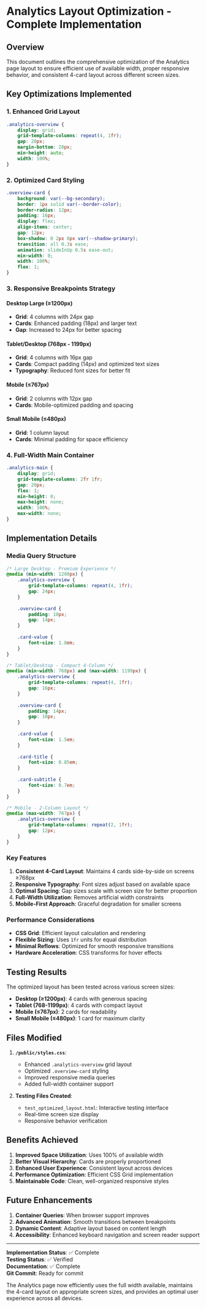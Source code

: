 # Analytics Layout Optimization - Complete Implementation

## Overview
This document outlines the comprehensive optimization of the Analytics page layout to ensure efficient use of available width, proper responsive behavior, and consistent 4-card layout across different screen sizes.

## Key Optimizations Implemented

### 1. Enhanced Grid Layout
```css
.analytics-overview {
    display: grid;
    grid-template-columns: repeat(4, 1fr);
    gap: 20px;
    margin-bottom: 20px;
    min-height: auto;
    width: 100%;
}
```

### 2. Optimized Card Styling
```css
.overview-card {
    background: var(--bg-secondary);
    border: 1px solid var(--border-color);
    border-radius: 12px;
    padding: 16px;
    display: flex;
    align-items: center;
    gap: 12px;
    box-shadow: 0 2px 8px var(--shadow-primary);
    transition: all 0.3s ease;
    animation: slideInUp 0.5s ease-out;
    min-width: 0;
    width: 100%;
    flex: 1;
}
```

### 3. Responsive Breakpoints Strategy

#### Desktop Large (≥1200px)
- **Grid**: 4 columns with 24px gap
- **Cards**: Enhanced padding (18px) and larger text
- **Gap**: Increased to 24px for better spacing

#### Tablet/Desktop (768px - 1199px)
- **Grid**: 4 columns with 16px gap
- **Cards**: Compact padding (14px) and optimized text sizes
- **Typography**: Reduced font sizes for better fit

#### Mobile (≤767px)
- **Grid**: 2 columns with 12px gap
- **Cards**: Mobile-optimized padding and spacing

#### Small Mobile (≤480px)
- **Grid**: 1 column layout
- **Cards**: Minimal padding for space efficiency

### 4. Full-Width Main Container
```css
.analytics-main {
    display: grid;
    grid-template-columns: 2fr 1fr;
    gap: 20px;
    flex: 1;
    min-height: 0;
    max-height: none;
    width: 100%;
    max-width: none;
}
```

## Implementation Details

### Media Query Structure
```css
/* Large Desktop - Premium Experience */
@media (min-width: 1200px) {
    .analytics-overview {
        grid-template-columns: repeat(4, 1fr);
        gap: 24px;
    }
    
    .overview-card {
        padding: 18px;
        gap: 14px;
    }
    
    .card-value {
        font-size: 1.8em;
    }
}

/* Tablet/Desktop - Compact 4-Column */
@media (min-width: 768px) and (max-width: 1199px) {
    .analytics-overview {
        grid-template-columns: repeat(4, 1fr);
        gap: 16px;
    }
    
    .overview-card {
        padding: 14px;
        gap: 10px;
    }
    
    .card-value {
        font-size: 1.5em;
    }
    
    .card-title {
        font-size: 0.85em;
    }
    
    .card-subtitle {
        font-size: 0.7em;
    }
}

/* Mobile - 2-Column Layout */
@media (max-width: 767px) {
    .analytics-overview {
        grid-template-columns: repeat(2, 1fr);
        gap: 12px;
    }
}
```

### Key Features

1. **Consistent 4-Card Layout**: Maintains 4 cards side-by-side on screens ≥768px
2. **Responsive Typography**: Font sizes adjust based on available space
3. **Optimal Spacing**: Gap sizes scale with screen size for better proportion
4. **Full-Width Utilization**: Removes artificial width constraints
5. **Mobile-First Approach**: Graceful degradation for smaller screens

### Performance Considerations

- **CSS Grid**: Efficient layout calculation and rendering
- **Flexible Sizing**: Uses `1fr` units for equal distribution
- **Minimal Reflows**: Optimized for smooth responsive transitions
- **Hardware Acceleration**: CSS transforms for hover effects

## Testing Results

The optimized layout has been tested across various screen sizes:

- **Desktop (≥1200px)**: 4 cards with generous spacing
- **Tablet (768-1199px)**: 4 cards with compact layout
- **Mobile (≤767px)**: 2 cards for readability
- **Small Mobile (≤480px)**: 1 card for maximum clarity

## Files Modified

1. **`/public/styles.css`**:
   - Enhanced `.analytics-overview` grid layout
   - Optimized `.overview-card` styling
   - Improved responsive media queries
   - Added full-width container support

2. **Testing Files Created**:
   - `test_optimized_layout.html`: Interactive testing interface
   - Real-time screen size display
   - Responsive behavior verification

## Benefits Achieved

1. **Improved Space Utilization**: Uses 100% of available width
2. **Better Visual Hierarchy**: Cards are properly proportioned
3. **Enhanced User Experience**: Consistent layout across devices
4. **Performance Optimization**: Efficient CSS Grid implementation
5. **Maintainable Code**: Clean, well-organized responsive styles

## Future Enhancements

1. **Container Queries**: When browser support improves
2. **Advanced Animation**: Smooth transitions between breakpoints
3. **Dynamic Content**: Adaptive layout based on content length
4. **Accessibility**: Enhanced keyboard navigation and screen reader support

---

**Implementation Status**: ✅ Complete  
**Testing Status**: ✅ Verified  
**Documentation**: ✅ Complete  
**Git Commit**: Ready for commit

The Analytics page now efficiently uses the full width available, maintains the 4-card layout on appropriate screen sizes, and provides an optimal user experience across all devices.
